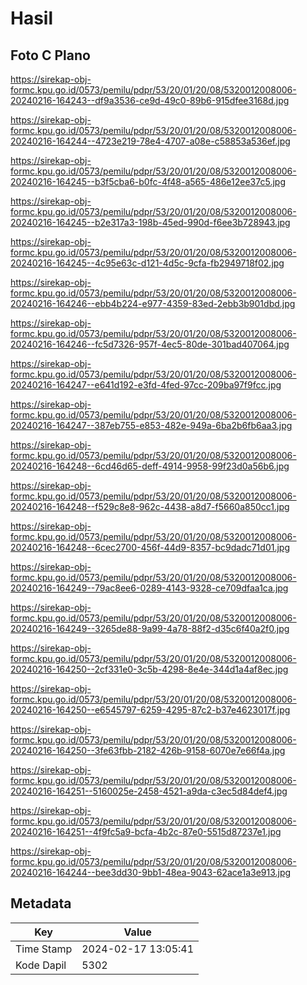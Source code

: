# Hasil

## Foto C Plano

https://sirekap-obj-formc.kpu.go.id/0573/pemilu/pdpr/53/20/01/20/08/5320012008006-20240216-164243--df9a3536-ce9d-49c0-89b6-915dfee3168d.jpg

https://sirekap-obj-formc.kpu.go.id/0573/pemilu/pdpr/53/20/01/20/08/5320012008006-20240216-164244--4723e219-78e4-4707-a08e-c58853a536ef.jpg

https://sirekap-obj-formc.kpu.go.id/0573/pemilu/pdpr/53/20/01/20/08/5320012008006-20240216-164245--b3f5cba6-b0fc-4f48-a565-486e12ee37c5.jpg

https://sirekap-obj-formc.kpu.go.id/0573/pemilu/pdpr/53/20/01/20/08/5320012008006-20240216-164245--b2e317a3-198b-45ed-990d-f6ee3b728943.jpg

https://sirekap-obj-formc.kpu.go.id/0573/pemilu/pdpr/53/20/01/20/08/5320012008006-20240216-164245--4c95e63c-d121-4d5c-9cfa-fb2949718f02.jpg

https://sirekap-obj-formc.kpu.go.id/0573/pemilu/pdpr/53/20/01/20/08/5320012008006-20240216-164246--ebb4b224-e977-4359-83ed-2ebb3b901dbd.jpg

https://sirekap-obj-formc.kpu.go.id/0573/pemilu/pdpr/53/20/01/20/08/5320012008006-20240216-164246--fc5d7326-957f-4ec5-80de-301bad407064.jpg

https://sirekap-obj-formc.kpu.go.id/0573/pemilu/pdpr/53/20/01/20/08/5320012008006-20240216-164247--e641d192-e3fd-4fed-97cc-209ba97f9fcc.jpg

https://sirekap-obj-formc.kpu.go.id/0573/pemilu/pdpr/53/20/01/20/08/5320012008006-20240216-164247--387eb755-e853-482e-949a-6ba2b6fb6aa3.jpg

https://sirekap-obj-formc.kpu.go.id/0573/pemilu/pdpr/53/20/01/20/08/5320012008006-20240216-164248--6cd46d65-deff-4914-9958-99f23d0a56b6.jpg

https://sirekap-obj-formc.kpu.go.id/0573/pemilu/pdpr/53/20/01/20/08/5320012008006-20240216-164248--f529c8e8-962c-4438-a8d7-f5660a850cc1.jpg

https://sirekap-obj-formc.kpu.go.id/0573/pemilu/pdpr/53/20/01/20/08/5320012008006-20240216-164248--6cec2700-456f-44d9-8357-bc9dadc71d01.jpg

https://sirekap-obj-formc.kpu.go.id/0573/pemilu/pdpr/53/20/01/20/08/5320012008006-20240216-164249--79ac8ee6-0289-4143-9328-ce709dfaa1ca.jpg

https://sirekap-obj-formc.kpu.go.id/0573/pemilu/pdpr/53/20/01/20/08/5320012008006-20240216-164249--3265de88-9a99-4a78-88f2-d35c6f40a2f0.jpg

https://sirekap-obj-formc.kpu.go.id/0573/pemilu/pdpr/53/20/01/20/08/5320012008006-20240216-164250--2cf331e0-3c5b-4298-8e4e-344d1a4af8ec.jpg

https://sirekap-obj-formc.kpu.go.id/0573/pemilu/pdpr/53/20/01/20/08/5320012008006-20240216-164250--e6545797-6259-4295-87c2-b37e4623017f.jpg

https://sirekap-obj-formc.kpu.go.id/0573/pemilu/pdpr/53/20/01/20/08/5320012008006-20240216-164250--3fe63fbb-2182-426b-9158-6070e7e66f4a.jpg

https://sirekap-obj-formc.kpu.go.id/0573/pemilu/pdpr/53/20/01/20/08/5320012008006-20240216-164251--5160025e-2458-4521-a9da-c3ec5d84def4.jpg

https://sirekap-obj-formc.kpu.go.id/0573/pemilu/pdpr/53/20/01/20/08/5320012008006-20240216-164251--4f9fc5a9-bcfa-4b2c-87e0-5515d87237e1.jpg

https://sirekap-obj-formc.kpu.go.id/0573/pemilu/pdpr/53/20/01/20/08/5320012008006-20240216-164244--bee3dd30-9bb1-48ea-9043-62ace1a3e913.jpg


## Metadata

| Key        | Value               |
| ---------- | ------------------- |
| Time Stamp | 2024-02-17 13:05:41 |
| Kode Dapil | 5302                |




